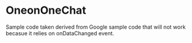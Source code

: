 # OneonOneChat
Sample code taken derived from Google sample code that will not work becasue it relies on onDataChanged event.
